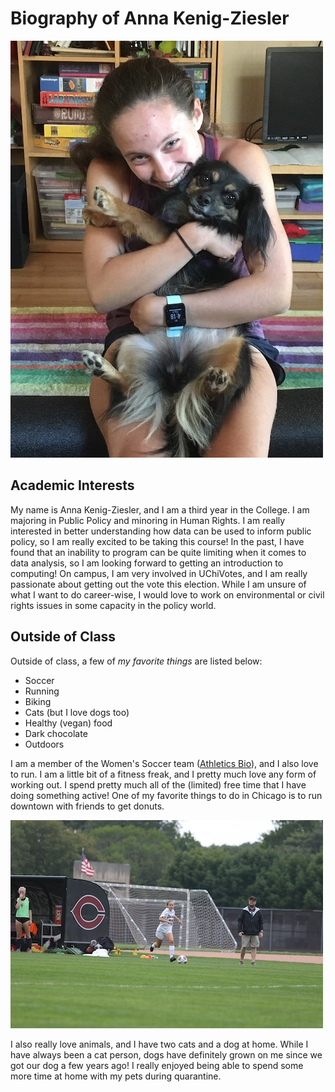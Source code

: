 # Biography of Anna Kenig-Ziesler 

![Image of Me](IMG_0909_smaller.jpeg)

## Academic Interests

My name is Anna Kenig-Ziesler, and I am a third year in the College. I am majoring in Public Policy and minoring in Human Rights. I am really interested in better understanding how data can be used to inform public policy, so I am really excited to be taking this course! In the past, I have found that an inability to program can be quite limiting when it comes to data analysis, so I am looking forward to getting an introduction to computing! On campus, I am very involved in UChiVotes, and I am really passionate about getting out the vote this election. While I am unsure of what I want to do career-wise, I would love to work on environmental or civil rights issues in some capacity in the policy world. 

## Outside of Class

Outside of class, a few of *my favorite things* are listed below: 

* Soccer
* Running
* Biking
* Cats (but I love dogs too)
* Healthy (vegan) food
* Dark chocolate
* Outdoors

I am a member of the Women's Soccer team ([Athletics Bio](https://athletics.uchicago.edu/sports/wsoc/2020-21/bios/kenig-ziesler_anna_u8hf)), and I also love to run. I am a little bit of a fitness freak, and I pretty much love any form of working out. I spend pretty much all of the (limited) free time that I have doing something active! One of my favorite things to do in Chicago is to run downtown with friends to get donuts.

![Image of Me Playing Soccer](IMG_0131_smaller.jpeg)

I also really love animals, and I have two cats and a dog at home. While I have always been a cat person, dogs have definitely grown on me since we got our dog a few years ago! I really enjoyed being able to spend some more time at home with my pets during quarantine. 


